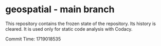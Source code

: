 # geospatial - main branch

This repository contains the frozen state of the repository.
Its history is cleared. It is used only for static code
analysis with Codacy.

Commit Time: 1719018535